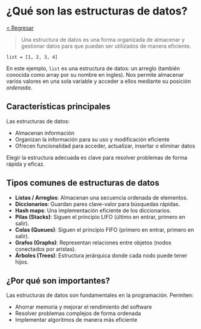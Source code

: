 # ¿Qué son las estructuras de datos?

[< Regresar](/)

> Una estructura de datos es una forma organizada de almacenar y gestionar datos para que puedan ser utilizados de manera eficiente.

```
list = [1, 2, 3, 4]
```

En este ejemplo, `list` es una estructura de datos: un arreglo (también conocida como array por su nombre en ingles). Nos permite almacenar varios valores en una sola variable y acceder a ellos mediante su posición *ordenada*.

## Características principales

Las estructuras de datos:

- Almacenan información
- Organizan la información para su uso y modificación eficiente
- Ofrecen funcionalidad para acceder, actualizar, insertar o eliminar datos

Elegir la estructura adecuada es clave para resolver problemas de forma rápida y eficaz.

## Tipos comunes de estructuras de datos

- **Listas / Arreglos**: Almacenan una secuencia ordenada de elementos.
- **Diccionarios**: Guardan pares clave-valor para búsquedas rápidas.
- **Hash maps**: Una implementación eficiente de los diccionarios.
- **Pilas (Stacks)**: Siguen el principio LIFO (último en entrar, primero en salir).
- **Colas (Queues)**: Siguen el principio FIFO (primero en entrar, primero en salir).
- **Grafos (Graphs)**: Representan relaciones entre objetos (nodos conectados por aristas).
- **Árboles (Trees)**: Estructura jerárquica donde cada nodo puede tener hijos.

## ¿Por qué son importantes?

Las estructuras de datos son fundamentales en la programación. Permiten:

- Ahorrar memoria y mejorar el rendimiento del software
- Resolver problemas complejos de forma ordenada
- Implementar algoritmos de manera más eficiente

